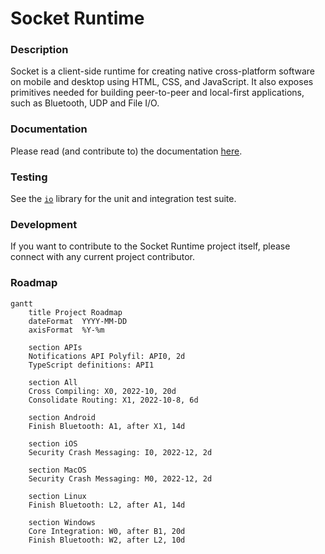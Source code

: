 # Socket Runtime

### Description

Socket is a client-side runtime for creating native cross-platform software on
mobile and desktop using HTML, CSS, and JavaScript. It also exposes primitives
needed for building peer-to-peer and local-first applications, such as Bluetooth,
UDP and File I/O.

### Documentation

<!-- [![Socket SDK CI](https://github.com/socketsupply/socket/actions/workflows/ci.yml/badge.svg?branch=master)](https://github.com/socketsupply/socket/actions/workflows/ci.yml) -->

Please read (and contribute to) the documentation [here](https://sockets.sh).

### Testing

See the [`io`][0] library for the unit and integration test suite.

### Development

If you want to contribute to the Socket Runtime project itself, please connect
with any current project contributor.

### Roadmap

```mermaid
gantt
    title Project Roadmap
    dateFormat  YYYY-MM-DD
    axisFormat  %Y-%m

    section APIs
    Notifications API Polyfil: API0, 2d
    TypeScript definitions: API1

    section All
    Cross Compiling: X0, 2022-10, 20d
    Consolidate Routing: X1, 2022-10-8, 6d

    section Android
    Finish Bluetooth: A1, after X1, 14d

    section iOS
    Security Crash Messaging: I0, 2022-12, 2d

    section MacOS
    Security Crash Messaging: M0, 2022-12, 2d

    section Linux
    Finish Bluetooth: L2, after A1, 14d

    section Windows
    Core Integration: W0, after B1, 20d
    Finish Bluetooth: W2, after L2, 10d
```


[0]:https://github.com/socketsupply/io
